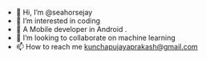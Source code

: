 - 👋 Hi, I’m @seahorsejay
- 👀 I’m interested in coding
- 🌱 A Mobile developer in Android . 
- 💞️ I’m looking to collaborate on machine learning
- 📫 How to reach me kunchapujayaprakash@gmail.com

<!---
seahorsejay/seahorsejay is a ✨ special ✨ repository because its `README.md` (this file) appears on your GitHub profile.
You can click the Preview link to take a look at your changes.
--->
